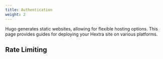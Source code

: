 ```yaml
---
title: Authentication
weight: 2
---
```


Hugo generates static websites, allowing for flexible hosting options.
This page provides guides for deploying your Hextra site on various platforms.

<!--more-->


## Rate Limiting